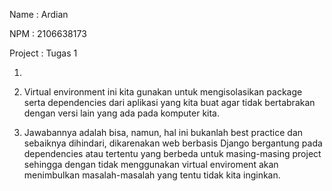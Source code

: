 Name        : Ardian

NPM         : 2106638173

Project     : Tugas 1


1. 


2. Virtual environment ini kita gunakan untuk mengisolasikan package serta dependencies dari aplikasi yang kita buat agar tidak bertabrakan dengan versi lain yang ada pada komputer kita.

3. Jawabannya adalah bisa, namun, hal ini bukanlah best practice dan sebaiknya dihindari, dikarenakan web berbasis Django bergantung pada dependencies atau tertentu yang berbeda untuk masing-masing project sehingga dengan tidak menggunakan virtual enviroment akan menimbulkan masalah-masalah yang tentu tidak kita inginkan. 